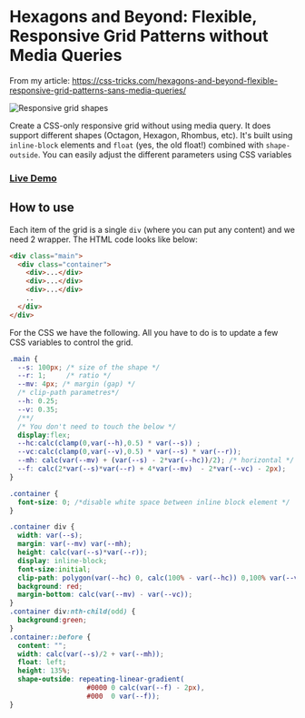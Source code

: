 # Hexagons and Beyond: Flexible, Responsive Grid Patterns without Media Queries
From my article: https://css-tricks.com/hexagons-and-beyond-flexible-responsive-grid-patterns-sans-media-queries/

![Responsive grid shapes](https://css-tricks.com/wp-content/uploads/2021/05/featured-image.png)

Create a CSS-only responsive grid without using media query. It does support different shapes (Octagon, Hexagon, Rhombus, etc). It's built using `inline-block` elements and `float` (yes, the old float!) combined with `shape-outside`. You can easily adjust the different parameters using CSS variables

### [Live Demo](https://afif13.github.io/responsive-grid-shapes/)

## How to use

Each item of the grid is a single `div` (where you can put any content) and we need 2 wrapper. The HTML code looks like below:

```html
<div class="main">
  <div class="container">
    <div>...</div>
    <div>...</div>
    <div>...</div>
    ..
  </div>
</div>
```

For the CSS we have the following. All you have to do is to update a few CSS variables to control the grid.

```css
.main {
  --s: 100px; /* size of the shape */
  --r: 1;     /* ratio */
  --mv: 4px; /* margin (gap) */
  /* clip-path parametres*/
  --h: 0.25;  
  --v: 0.35; 
  /**/
  /* You don't need to touch the below */
  display:flex;
  --hc:calc(clamp(0,var(--h),0.5) * var(--s)) ;
  --vc:calc(clamp(0,var(--v),0.5) * var(--s) * var(--r)); 
  --mh: calc(var(--mv) + (var(--s) - 2*var(--hc))/2); /* horizontal */
  --f: calc(2*var(--s)*var(--r) + 4*var(--mv)  - 2*var(--vc) - 2px);
}

.container {
  font-size: 0; /*disable white space between inline block element */
}

.container div {
  width: var(--s);
  margin: var(--mv) var(--mh);
  height: calc(var(--s)*var(--r)); 
  display: inline-block;
  font-size:initial;
  clip-path: polygon(var(--hc) 0, calc(100% - var(--hc)) 0,100% var(--vc),100% calc(100% - var(--vc)), calc(100% - var(--hc)) 100%,var(--hc) 100%,0 calc(100% - var(--vc)),0 var(--vc));
  background: red;
  margin-bottom: calc(var(--mv) - var(--vc)); 
}
.container div:nth-child(odd) {
  background:green;
}
.container::before {
  content: "";
  width: calc(var(--s)/2 + var(--mh));
  float: left;
  height: 135%;
  shape-outside: repeating-linear-gradient(     
                   #0000 0 calc(var(--f) - 2px),      
                   #000  0 var(--f));
}
```
